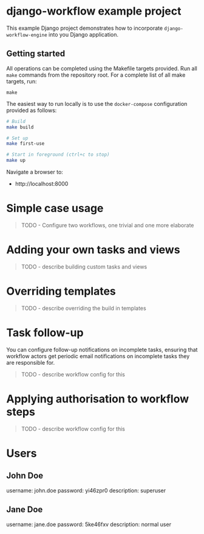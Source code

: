 # django-workflow example project
This example Django project demonstrates how to incorporate 
`django-workflow-engine` into you Django application.


## Getting started
All operations can be completed using the Makefile targets provided. Run
all `make` commands from the repository root. For a complete list of all
make targets, run:

    make

The easiest way to run locally is to use the `docker-compose` configuration 
provided as follows:

```bash
# Build
make build

# Set up
make first-use

# Start in foreground (ctrl+c to stop)
make up
```

Navigate a browser to:

- http://localhost:8000

# Simple case usage
> TODO - Configure two workflows, one trivial and one more elaborate

# Adding your own tasks and views
> TODO - describe building custom tasks and views
 
# Overriding templates
> TODO - describe overriding the build in templates

# Task follow-up
You can configure follow-up notifications on incomplete tasks, ensuring that 
workflow actors get periodic email notifications on incomplete tasks they 
are responsible for.

> TODO - describe workflow config for this

# Applying authorisation to workflow steps

> TODO - describe workflow config for this

# Users

## John Doe
username: john.doe
password: yi46zpr0
description: superuser

## Jane Doe
username: jane.doe
password: 5ke46fxv
description: normal user
